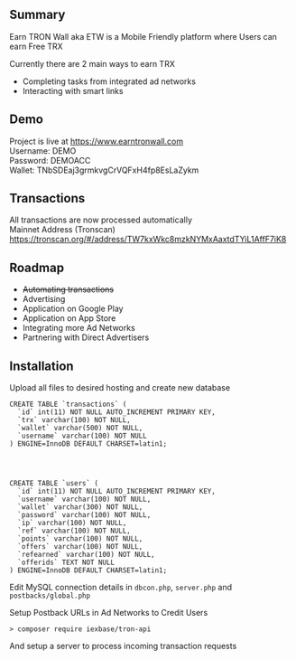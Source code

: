 ## Summary
Earn TRON Wall aka ETW is a Mobile Friendly platform where Users can earn Free TRX  

Currently there are 2 main ways to earn TRX
* Completing tasks from integrated ad networks
* Interacting with smart links
## Demo
Project is live at https://www.earntronwall.com  
Username: DEMO  
Password: DEMOACC  
Wallet: TNbSDEaj3grmkvgCrVQFxH4fp8EsLaZykm
## Transactions
All transactions are now processed automatically  
Mainnet Address (Tronscan) https://tronscan.org/#/address/TW7kxWkc8mzkNYMxAaxtdTYiL1AffF7iK8
## Roadmap
* ~~Automating transactions~~
* Advertising
* Application on Google Play
* Application on App Store
* Integrating more Ad Networks
* Partnering with Direct Advertisers
## Installation
Upload all files to desired hosting and create new database
```
CREATE TABLE `transactions` (
  `id` int(11) NOT NULL AUTO_INCREMENT PRIMARY KEY,
  `trx` varchar(100) NOT NULL,
  `wallet` varchar(500) NOT NULL,
  `username` varchar(100) NOT NULL
) ENGINE=InnoDB DEFAULT CHARSET=latin1;			




CREATE TABLE `users` (
  `id` int(11) NOT NULL AUTO_INCREMENT PRIMARY KEY,
  `username` varchar(100) NOT NULL,
  `wallet` varchar(300) NOT NULL,
  `password` varchar(100) NOT NULL,
  `ip` varchar(100) NOT NULL,
  `ref` varchar(100) NOT NULL,
  `points` varchar(100) NOT NULL,
  `offers` varchar(100) NOT NULL,
  `refearned` varchar(100) NOT NULL,    
  `offerids` TEXT NOT NULL       
) ENGINE=InnoDB DEFAULT CHARSET=latin1;			

```
Edit MySQL connection details in `dbcon.php`, `server.php` and `postbacks/global.php`

Setup Postback URLs in Ad Networks to Credit Users
```
> composer require iexbase/tron-api
```
And setup a server to process incoming transaction requests
